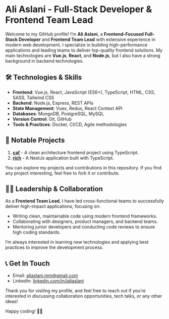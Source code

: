 # Ali Aslani - Full-Stack Developer & Frontend Team Lead

Welcome to my GitHub profile! I’m **Ali Aslani**, a **Frontend-Focused Full-Stack Developer** and **Frontend Team Lead** with extensive experience in modern web development. I specialize in building high-performance applications and leading teams to deliver top-quality frontend solutions. My main technologies are **Vue.js**, **React**, and **Node.js**, but I also have a strong background in backend technologies.

## 🛠 Technologies & Skills
- **Frontend**: Vue.js, React, JavaScript (ES6+), TypeScript, HTML, CSS, SASS, Tailwind CSS
- **Backend**: Node.js, Express, REST APIs
- **State Management**: Vuex, Redux, React Context API
- **Databases**: MongoDB, PostgreSQL, MySQL
- **Version Control**: Git, GitHub
- **Tools & Practices**: Docker, CI/CD, Agile methodologies

## 🚀 Notable Projects
1. **[caf](https://github.com/ialiaslani/caf)** - A clean architecture frontend project using TypeScript.
2. **[rich](https://github.com/ialiaslani/rich)** - A NestJs application built with TypeScript.


You can explore my projects and contributions in this repository. If you find any project interesting, feel free to fork it or contribute.

## 👨‍💻 Leadership & Collaboration
As a **Frontend Team Lead**, I have led cross-functional teams to successfully deliver high-impact applications, focusing on:
- Writing clean, maintainable code using modern frontend frameworks.
- Collaborating with designers, product managers, and backend teams.
- Mentoring junior developers and conducting code reviews to ensure high coding standards.
  
I’m always interested in learning new technologies and applying best practices to improve the development process.

## 📞 Get In Touch
- Email: [aliaslani.mm@gmail.com](mailto:aliaslani.mm@gmail.com)
- LinkedIn: [linkedin.com/in/ialiaslani](https://www.linkedin.com/in/ialiaslani/)

Thank you for visiting my profile, and feel free to reach out if you’re interested in discussing collaboration opportunities, tech talks, or any other ideas!

Happy coding! 👨‍💻
